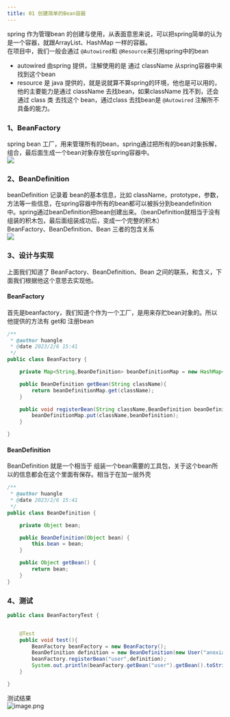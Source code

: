 ```yaml
---
title: 01 创建简单的Bean容器
---
```

spring 作为管理bean 的创建与使用，从表面意思来说，可以把spring简单的认为是一个容器，就跟ArrayList、HashMap 一样的容器。<br />在项目中，我们一般会通过 `@Autowired`和 `@Resource`来引用spring中的bean

- autowired 由spring 提供，注解使用的是 通过 className 从spring容器中来找到这个bean
- resource 是 java 提供的，就是说就算不算spring的环境，他也是可以用的，他的主要能力是通过 className 去找bean，如果className 找不到，还会通过 class 类 去找这个 bean，通过class 去找bean是 `@Autowired` 注解所不具备的能力。
### 1、BeanFactory
spring bean 工厂，用来管理所有的bean，spring通过把所有的bean对象拆解，组合，最后面生成一个bean对象存放在spring容器中。<br />![](https://s3.bmp.ovh/imgs/2023/02/07/4713bfb9091b69f0.jpg)
### 2、BeanDefinition
beanDefinition 记录着 bean的基本信息，比如 className，prototype，参数，方法等一些信息，在spring容器中所有的bean都可以被拆分到beandefinition中。spring通过beanDefinition把bean创建出来。（beanDefinition就相当于没有组装的积木包，最后面组装成功后，变成一个完整的积木）<br />BeanFactory、BeanDefinition、Bean 三者的包含关系<br />![](https://s3.bmp.ovh/imgs/2023/02/07/bb74b48a0fe7a83c.jpg)
### 3、设计与实现
上面我们知道了 BeanFactory、BeanDefinition、Bean 之间的联系，和含义，下面我们根据他这个意思去实现他。
#### BeanFactory
首先是beanfactory，我们知道个作为一个工厂，是用来存贮bean对象的。所以他提供的方法有 get和 注册bean
```java
/**
 * @author huangle
 * @date 2023/2/6 15:41
 */
public class BeanFactory {

    private Map<String,BeanDefinition> beanDefinitionMap = new HashMap<String, BeanDefinition>();

    public BeanDefinition getBean(String className){
        return beanDefinitionMap.get(className);
    }

    public void registerBean(String className,BeanDefinition beanDefinition){
        beanDefinitionMap.put(className,beanDefinition);
    }

}
```
#### BeanDefinition
BeanDefinition 就是一个相当于 组装一个bean需要的工具包，关于这个bean所以的信息都会在这个里面有保存。相当于在加一层外壳
```java
/**
 * @author huangle
 * @date 2023/2/6 15:41
 */
public class BeanDefinition {

    private Object bean;

    public BeanDefinition(Object bean) {
        this.bean = bean;
    }

    public Object getBean() {
        return bean;
    }
}
```
### 4、测试
```java
public class BeanFactoryTest {


    @Test
    public void test(){
        BeanFactory beanFactory = new BeanFactory();
        BeanDefinition definition = new BeanDefinition(new User("anoxia"));
        beanFactory.registerBean("user",definition);
        System.out.println(beanFactory.getBean("user").getBean().toString());
    }

}
```
测试结果<br />![image.png](https://cdn.nlark.com/yuque/0/2023/png/2869098/1675670533325-edacebdc-c71e-4b10-8cbb-463ca882e387.png#averageHue=%232c313a&clientId=u37b020b2-3922-4&from=paste&height=121&id=u13130bc4&name=image.png&originHeight=121&originWidth=739&originalType=binary&ratio=1&rotation=0&showTitle=false&size=12107&status=done&style=none&taskId=u05d12456-da47-47f8-a221-14c8fa5f113&title=&width=739)

